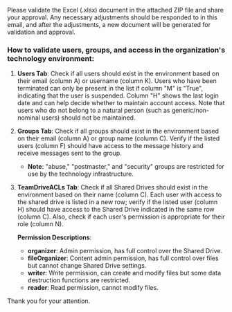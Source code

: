 Please validate the Excel (.xlsx) document in the attached ZIP file and share your approval. Any necessary adjustments should be responded to in this email, and after the adjustments, a new document will be generated for validation and approval.

### How to validate users, groups, and access in the organization's technology environment:

1. **Users Tab**: Check if all users should exist in the environment based on their email (column A) or username (column K). Users who have been terminated can only be present in the list if column "M" is "True", indicating that the user is suspended. Column "H" shows the last login date and can help decide whether to maintain account access. Note that users who do not belong to a natural person (such as generic/non-nominal users) should not be maintained.

2. **Groups Tab**: Check if all groups should exist in the environment based on their email (column A) or group name (column C). Verify if the listed users (column F) should have access to the message history and receive messages sent to the group.
   - **Note**: "abuse," "postmaster," and "security" groups are restricted for use by the technology infrastructure.

3. **TeamDriveACLs Tab**: Check if all Shared Drives should exist in the environment based on their name (column C). Each user with access to the shared drive is listed in a new row; verify if the listed user (column H) should have access to the Shared Drive indicated in the same row (column C). Also, check if each user's permission is appropriate for their role (column N).

   **Permission Descriptions**:
   - **organizer**: Admin permission, has full control over the Shared Drive.
   - **fileOrganizer**: Content admin permission, has full control over files but cannot change Shared Drive settings.
   - **writer**: Write permission, can create and modify files but some data destruction functions are restricted.
   - **reader**: Read permission, cannot modify files.

Thank you for your attention.
